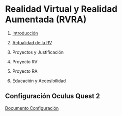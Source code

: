 # Realidad Virtual y Realidad Aumentada (RVRA)


1. [Introducción](https://github.com/videojuegos-abastos/RVRA/blob/main/te/t1_introduccion.md)

2. [Actualidad de la RV](https://github.com/videojuegos-abastos/RVRA/blob/main/te/transparencias/XR%20-%20Unit%2001%20-%20Introduction%20to%20VR%20and%20AR.pdf)

3. Proyectos y Justificación

4. Proyecto RV

5. Proyecto RA

6. Educación y Accesibilidad

## Configuración Oculus Quest 2

[Documento Configuración](https://github.com/videojuegos-abastos/RVRA/blob/main/te/configuracion.md)
